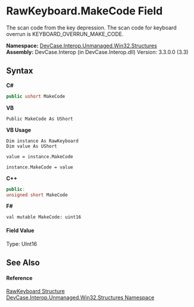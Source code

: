 # RawKeyboard.MakeCode Field
 

The scan code from the key depression. The scan code for keyboard overrun is KEYBOARD_OVERRUN_MAKE_CODE.

**Namespace:**&nbsp;<a href="N_DevCase_Interop_Unmanaged_Win32_Structures">DevCase.Interop.Unmanaged.Win32.Structures</a><br />**Assembly:**&nbsp;DevCase.Interop (in DevCase.Interop.dll) Version: 3.3.0.0 (3.3)

## Syntax

**C#**<br />
``` C#
public ushort MakeCode
```

**VB**<br />
``` VB
Public MakeCode As UShort
```

**VB Usage**<br />
``` VB Usage
Dim instance As RawKeyboard
Dim value As UShort

value = instance.MakeCode

instance.MakeCode = value
```

**C++**<br />
``` C++
public:
unsigned short MakeCode
```

**F#**<br />
``` F#
val mutable MakeCode: uint16
```


#### Field Value
Type: UInt16

## See Also


#### Reference
<a href="T_DevCase_Interop_Unmanaged_Win32_Structures_RawKeyboard">RawKeyboard Structure</a><br /><a href="N_DevCase_Interop_Unmanaged_Win32_Structures">DevCase.Interop.Unmanaged.Win32.Structures Namespace</a><br />